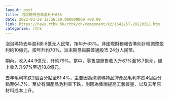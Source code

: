 ```yaml
---
layout: post
title: 泡泡瑪特去年盈利升63%
date: 2022-03-28 12:56:19.000000000 +08:00
link: https://news.rthk.hk/rthk/ch/component/k2/1641257-20220328.htm
categories: rthk
---
```


泡泡瑪特去年盈利8.5億元人民幣，按年升63%。非國際財務報告準則計經調整盈利約10億元，按年升約70%。派末期息每股普通股15.24分人民幣。

期內，收入44.9億元，升約79%。當中，零售店銷售收入升67%至16.7億元，線上收入升97%至近18.8億元。

去年毛利率跌2個百分點至61.4%，主要因為泡泡瑪特品牌產品毛利率跌4個百分點至64.7%。至於有關產品毛利率下跌，則因為集團提高工藝質量，以及去年原材料成本上升。
